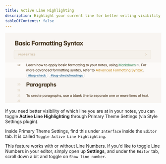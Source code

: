 ```yaml
---
title: Active Line Highlighting
description: Highlight your current line for better writing visibility!
tableOfContents: false
---
```


![Active Line Highlighting in Primary](/src/assets/demos/interface_active-line-highlighting.png)

If you need better visibility of which line you are at in your notes, you can toggle **Active Line Highlighting** through Primary Theme Settings (via Style Settings plugin).

Inside Primary Theme Settings, find this under `Interface` inside the `Editor` tab. It is called `Toggle Active Line Highlighting`.

This feature works with or without Line Numbers. If you'd like to toggle Line Numbers in your editor, simply open up **Settings**, and under the `Editor` tab, scroll down a bit and toggle on `Show line number`.